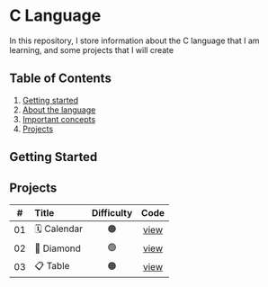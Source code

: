 # C Language

In this repository, I store information about the C language that I am learning, and some projects that I will create


## Table of Contents

1. [Getting started](#getting-started)
2. [About the language](#about-the-language)
3. [Important concepts](#important-concepts)
4. [Projects](#projects)

## Getting Started

## Projects

|  #  | Title                                             | Difficulty | Code                         |
| :-: | :------------------------------------------------ | :--------: | :--------------------------: |
| 01  | 🗓️ Calendar                                       | 🟠         |[view](/projects/01_Calendar)  |
| 02  | 🔷 Diamond                                        | 🟢         |[view](/projects/02_Diamond)   |
| 03  | 📋 Table                                          | 🟠         |[view](/projects/03_Table)     |
